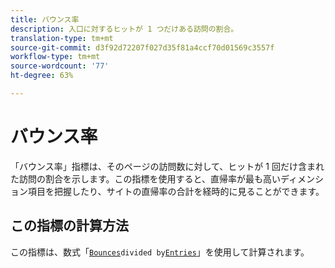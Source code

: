 ```yaml
---
title: バウンス率
description: 入口に対するヒットが 1 つだけある訪問の割合。
translation-type: tm+mt
source-git-commit: d3f92d72207f027d35f81a4ccf70d01569c3557f
workflow-type: tm+mt
source-wordcount: '77'
ht-degree: 63%

---
```



# バウンス率

「バウンス率」指標は、そのページの訪問数に対して、ヒットが 1 回だけ含まれた訪問の割合を示します。この指標を使用すると、直帰率が最も高いディメンション項目を把握したり、サイトの直帰率の合計を経時的に見ることができます。

## この指標の計算方法

この指標は、数式「[`Bounces`](bounces.md)` divided by `[`Entries`](entries.md)」を使用して計算されます。
